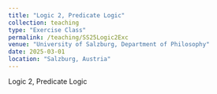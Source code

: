 ```yaml
---
title: "Logic 2, Predicate Logic"
collection: teaching
type: "Exercise Class"
permalink: /teaching/SS25Logic2Exc
venue: "University of Salzburg, Department of Philosophy"
date: 2025-03-01
location: "Salzburg, Austria"
---
```


Logic 2, Predicate Logic
